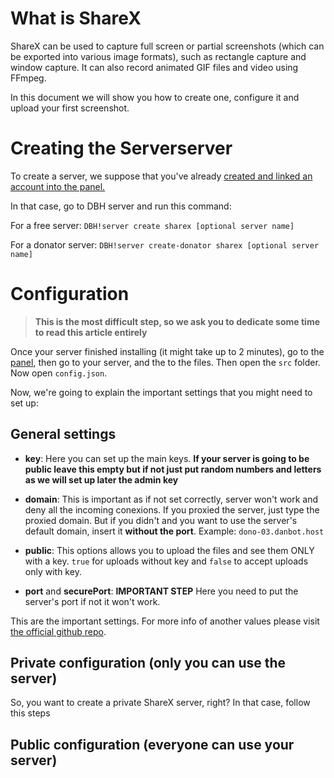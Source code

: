 # What is ShareX
ShareX can be used to capture full screen or partial screenshots (which can be exported into various image formats), such as rectangle capture and window capture. It can also record animated GIF files and video using FFmpeg.

In this document we will show you how to create one, configure it and upload your first screenshot. 

# Creating the Serverserver
To create a server, we suppose that you've already [created and linked an account into the panel.](https://help.dbh.wtf/getting-started)

In that case, go to DBH server and run this command:

For a free server: `DBH!server create sharex [optional server name]`

For a donator server: `DBH!server create-donator sharex [optional server name]`

# Configuration
> **This is the most difficult step, so we ask you to dedicate some time to read this article entirely**

Once your server finished installing (it might take up to 2 minutes), go to the [panel](https://panel.danbot.host), then go to your server, and the to the files. Then open the `src` folder. Now open `config.json`. 

Now, we're going to explain the important settings that you might need to set up:

## General settings

- **key**: Here you can set up the main keys. **If your server is going to be public leave this empty but if not just put random numbers and letters as we will set up later the admin key**

- **domain**: This is important as if not set correctly, server won't work and deny all the incoming conexions. If you proxied the server, just type the proxied domain. But if you didn't and you want to use the server's default domain, insert it **without the port**. Example: `dono-03.danbot.host`

- **public**: This options allows you to upload the files and see them ONLY with a key. `true` for uploads without key and `false` to accept uploads only with key.

- **port** and **securePort**: **IMPORTANT STEP** Here you need to put the server's port if not it won't work.

This are the important settings. For more info of another values please visit [the official github repo](https://github.com/TannerReynolds/ShareX-Upload-Server#configuration).

## Private configuration (only you can use the server)

So, you want to create a private ShareX server, right? In that case, follow this steps

## Public configuration (everyone can use your server)